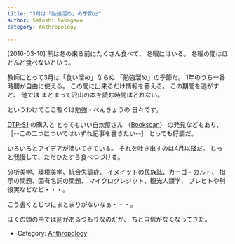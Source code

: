 ```yaml
---
title: "3月は「勉強溜め」の季節だ"
author: Satoshi Nakagawa
category: Anthropology

---
```


[2016-03-10]  熊は冬の来る前にたくさん食べて、
冬眠にはいる。
冬眠の間はほとんど食べないという。

 教師にとって3月は「食い溜め」ならぬ
「勉強溜め」の季節だ。
1年のうち一番時間が自由に使える。
この間に出来るだけ情報を蓄える。
この期間を逃がすと、
他では
まとまって沢山の本を読む時間はとれない。

 というわけでここ暫くは勉強・べんきょうの
日々です。

[DTP-S1](http://bunjin6.hus.osaka-u.ac.jp/~satoshi/private/diary/2016-01-12-1.html)
の購入と
とってもいい自炊屋さん
（[Bookscan](https://www.bookscan.co.jp)）
の発見などもあり、
［--この二つについてはいずれ記事を書きたい--］
とっても好調だ。

 いろいろとアイデアが沸いてきている。
それを吐き出すのは4月以降だ。
じっと我慢して、ただひたすら食べつづける。

 分析美学、環境美学、統合失調症、
イヌイットの民族誌、カーゴ・カルト、
指示の問題、固有名詞の問題、
マイクロクレジット、観光人類学、
ブレヒトや別役実などなど・・・。

 こう書くとじつにまとまりがないなぁ・・・。

 ぼくの頭の中では筋があるつもりなのだが、
ちと自信がなくなってきた。

- Category: [Anthropology](categories.html#Anthropology)

